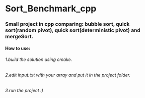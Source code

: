 # Sort_Benchmark_cpp

### Small project in cpp comparing: bubble sort, quick sort(random pivot), quick sort(deterministic pivot) and mergeSort.
#### How to use:
###### 1.build the solution using cmake.
###### 2.edit input.txt with your array and put it in the project folder.
###### 3.run the project :)
